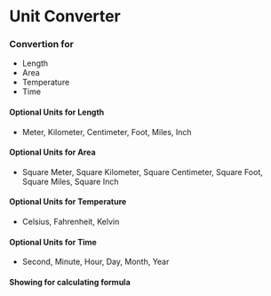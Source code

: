 # Unit Converter
### Convertion for 
- Length
- Area
- Temperature
- Time

#### Optional Units for Length 
- Meter, Kilometer, Centimeter, Foot, Miles, Inch

#### Optional Units for Area
- Square Meter, Square Kilometer, Square Centimeter, Square Foot, Square Miles, Square Inch

#### Optional Units for Temperature
- Celsius, Fahrenheit, Kelvin

#### Optional Units for Time
- Second, Minute, Hour, Day, Month, Year

#### Showing for calculating formula
